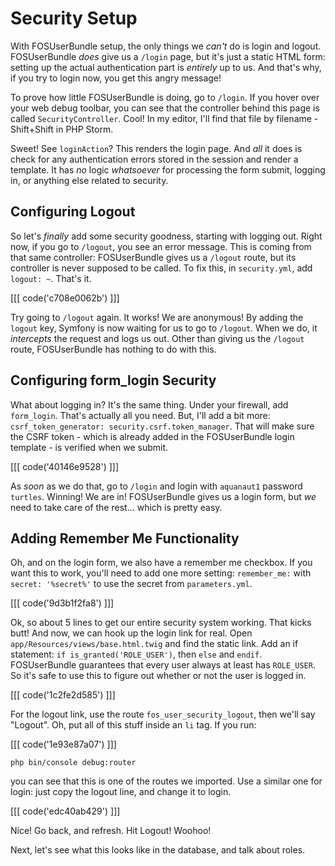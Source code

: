 # Security Setup

With FOSUserBundle setup, the only things we *can't* do is login and logout. FOSUserBundle
*does* give us a `/login` page, but it's just a static HTML form: setting up the
actual authentication part is *entirely* up to us. And that's why, if you try to
login now, you get this angry message!

To prove how little FOSUserBundle is doing, go to `/login`. If you hover over your
web debug toolbar, you can see that the controller behind this page is called `SecurityController`.
Cool! In my editor, I'll find that file by filename - Shift+Shift in PHP Storm.

Sweet! See `loginAction`? This renders the login page. And *all* it does is check
for any authentication errors stored in the session and render a template. It has
*no* logic *whatsoever* for processing the form submit, logging in, or anything
else related to security.

## Configuring Logout

So let's *finally* add some security goodness, starting with logging out. Right now,
if you go to `/logout`, you see an error message. This is coming from that same
controller: FOSUserBundle gives us a `/logout` route, but its controller is never
supposed to be called. To fix this, in `security.yml`, add `logout: ~`. That's it.

[[[ code('c708e0062b') ]]]

Try going to `/logout` again. It works! We are anonymous! By adding the `logout`
key, Symfony is now waiting for us to go to `/logout`. When we do, it *intercepts*
the request and logs us out. Other than giving us the `/logout` route, FOSUserBundle
has nothing to do with this.

## Configuring form_login Security

What about logging in? It's the same thing. Under your firewall, add `form_login`.
That's actually all you need. But, I'll add a bit more: `csrf_token_generator: security.csrf.token_manager`.
That will make sure the CSRF token - which is already added in the FOSUserBundle
login template - is verified when we submit.

[[[ code('40146e9528') ]]]

As *soon* as we do that, go to `/login` and login with `aquanaut1` password `turtles`.
Winning! We are in! FOSUserBundle gives us a login form, but *we* need to take
care of the rest... which is pretty easy.

## Adding Remember Me Functionality

Oh, and on the login form, we also have a remember me checkbox. If you want this
to work, you'll need to add one more setting: `remember_me:` with `secret: '%secret%'`
to use the secret from `parameters.yml`.

[[[ code('9d3b1f2fa8') ]]]

Ok, so about 5 lines to get our entire security system working. That kicks butt!
And now, we can hook up the login link for real. Open `app/Resources/views/base.html.twig`
and find the static link. Add an if statement: `if is_granted('ROLE_USER')`, then
`else` and `endif`. FOSUserBundle guarantees that every user always at least has
`ROLE_USER`. So it's safe to use this to figure out whether or not the user is logged
in.

[[[ code('1c2fe2d585') ]]]

For the logout link, use the route `fos_user_security_logout`, then we'll say "Logout".
Oh, put all of this stuff inside an `li` tag. If you run:

[[[ code('1e93e87a07') ]]]

```terminal
php bin/console debug:router
```

you can see that this is one of the routes we imported. Use a similar one for login:
just copy the logout line, and change it to login.

[[[ code('edc40ab429') ]]]

Nice! Go back, and refresh. Hit Logout! Woohoo!

Next, let's see what this looks like in the database, and talk about roles.
